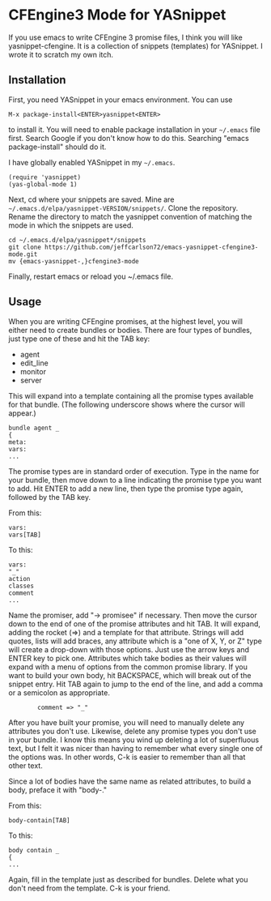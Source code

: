 CFEngine3 Mode for YASnippet
============================

If you use emacs to write CFEngine 3 promise files, I think you will
like yasnippet-cfengine.  It is a collection of snippets (templates)
for YASnippet.  I wrote it to scratch my own itch.

Installation
------------

First, you need YASnippet in your emacs environment.  You can use

```
M-x package-install<ENTER>yasnippet<ENTER>
```

to install it.  You will need to enable package installation in your
`~/.emacs` file first.  Search Google if you don't know how to do
this.  Searching "emacs package-install" should do it.

I have globally enabled YASnippet in my `~/.emacs`.

```
(require 'yasnippet)
(yas-global-mode 1)
```

Next, cd where your snippets are saved.  Mine are
`~/.emacs.d/elpa/yasnippet-VERSION/snippets/`.  Clone the repository.
Rename the directory to match the yasnippet convention of matching the
mode in which the snippets are used.

```
cd ~/.emacs.d/elpa/yasnippet*/snippets
git clone https://github.com/jeffcarlson72/emacs-yasnippet-cfengine3-mode.git
mv {emacs-yasnippet-,}cfengine3-mode
```

Finally, restart emacs or reload you ~/.emacs file.

Usage
-----

When you are writing CFEngine promises, at the highest level, you will
either need to create bundles or bodies.  There are four types of
bundles, just type one of these and hit the TAB key:

- agent
- edit_line
- monitor
- server

This will expand into a template containing all the promise types
available for that bundle.  (The following underscore shows where the
cursor will appear.)

```
bundle agent _
{
meta:
vars:
...
```

The promise types are in standard order of execution.  Type in the
name for your bundle, then move down to a line indicating the promise
type you want to add.  Hit ENTER to add a new line, then type the
promise type again, followed by the TAB key.

From this:

```
vars:
vars[TAB]
```

To this:

```
vars:
"_"
action
classes
comment
...
```

Name the promiser, add "-> promisee" if necessary.  Then move the
cursor down to the end of one of the promise attributes and hit TAB.
It will expand, adding the rocket (=>) and a template for that
attribute.  Strings will add quotes, lists will add braces, any
attribute which is a "one of X, Y, or Z" type will create a drop-down
with those options.  Just use the arrow keys and ENTER key to pick
one.  Attributes which take bodies as their values will expand with a
menu of options from the common promise library.  If you want to build
your own body, hit BACKSPACE, which will break out of the snippet
entry.  Hit TAB again to jump to the end of the line, and add a comma
or a semicolon as appropriate.

```
        comment => "_"
```

After you have built your promise, you will need to manually delete
any attributes you don't use.  Likewise, delete any promise types you
don't use in your bundle.  I know this means you wind up deleting a
lot of superfluous text, but I felt it was nicer than having to
remember what every single one of the options was.  In other words,
C-k is easier to remember than all that other text.

Since a lot of bodies have the same name as related attributes, to
build a body, preface it with "body-."

From this:

```
body-contain[TAB]
```

To this:

```
body contain _
{
...
```

Again, fill in the template just as described for bundles.  Delete
what you don't need from the template.  C-k is your friend.
